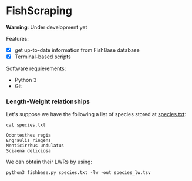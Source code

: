 # FishScraping

**Warning**: Under development yet

Features:

- [x] get up-to-date information from FishBase database
- [x] Terminal-based scripts

Software requierements:
* Python 3
* Git




### Length-Weight relationships

Let's suppose we have the following a list of species stored at [species.txt]():

```Shell
cat species.txt
```
```
Odontesthes regia
Engraulis ringens
Menticirrhus undulatus
Sciaena deliciosa
```
We can obtain their LWRs by using:

```Shell
python3 fishbase.py species.txt -lw -out species_lw.tsv
```
